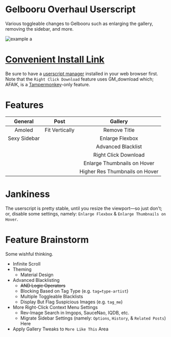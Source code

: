 # Gelbooru Overhaul Userscript
Various toggleable changes to Gelbooru such as enlarging the gallery, removing the sidebar, and more.

![example a](https://enchoseon.com/assets/enhanced-demo.gif)

# [Convenient Install Link](https://github.com/Enchoseon/gelbooru-overhaul-userscript/raw/main/gelbooru-overhaul.user.js)

Be sure to have a [userscript manager](https://en.wikipedia.org/wiki/Userscript_manager) installed in your web browser first. Note that the `Right Click Download` feature uses GM_download which; AFAIK, is a [Tampermonkey](https://www.tampermonkey.net/)-only feature.

# Features
|    General   |      Post      |             Gallery            |
|:------------:|:--------------:|:------------------------------:|
| Amoled       | Fit Vertically | Remove Title                   |
| Sexy Sidebar |                | Enlarge Flexbox                |
|              |                | Advanced Blacklist             |
|              |                | Right Click Download           |
|              |                | Enlarge Thumbnails on Hover    |
|              |                | Higher Res Thumbnails on Hover |


# Jankiness
The userscript is pretty stable, until you resize the viewport—so just don't; or, disable some settings, namely: `Enlarge Flexbox` & `Enlarge Thumbnails on Hover`.

# Feature Brainstorm
Some wishful thinking.

- Infinite Scroll
- Theming
  - Material Design
- Advanced Blacklisting
  - ~~AND Logic Operators~~
  - Blocking Based on Tag Type (e.g. `tag=type-artist`)
  - Multiple Toggleable Blacklists
  - Display But Flag Suspicious Images (e.g. `tag_me`)
- More Right-Click Context Menu Settings
  - Rev-Image Search in Imgops, SauceNao, IQDB, etc.
  - Migrate Sidebar Settings (namely: `Options`, `History`, & `Related Posts`) Here
- Apply Gallery Tweaks to `More Like This` Area
